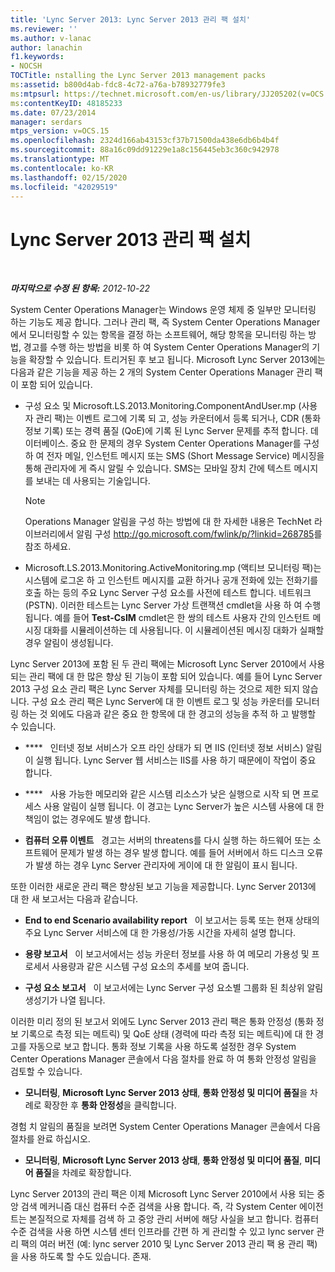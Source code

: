 ```yaml
---
title: 'Lync Server 2013: Lync Server 2013 관리 팩 설치'
ms.reviewer: ''
ms.author: v-lanac
author: lanachin
f1.keywords:
- NOCSH
TOCTitle: nstalling the Lync Server 2013 management packs
ms:assetid: b800d4ab-fdc8-4c72-a76a-b78932779fe3
ms:mtpsurl: https://technet.microsoft.com/en-us/library/JJ205202(v=OCS.15)
ms:contentKeyID: 48185233
ms.date: 07/23/2014
manager: serdars
mtps_version: v=OCS.15
ms.openlocfilehash: 2324d166ab43153cf37b71500da438e6db6b4b4f
ms.sourcegitcommit: 88a16c09dd91229e1a8c156445eb3c360c942978
ms.translationtype: MT
ms.contentlocale: ko-KR
ms.lasthandoff: 02/15/2020
ms.locfileid: "42029519"
---
```

<div data-xmlns="http://www.w3.org/1999/xhtml">

<div class="topic" data-xmlns="http://www.w3.org/1999/xhtml" data-msxsl="urn:schemas-microsoft-com:xslt" data-cs="http://msdn.microsoft.com/">

<div data-asp="http://msdn2.microsoft.com/asp">

# <a name="installing-the-lync-server-2013-management-packs"></a>Lync Server 2013 관리 팩 설치

</div>

<div id="mainSection">

<div id="mainBody">

<span> </span>

_**마지막으로 수정 된 항목:** 2012-10-22_

System Center Operations Manager는 Windows 운영 체제 중 일부만 모니터링 하는 기능도 제공 합니다. 그러나 관리 팩, 즉 System Center Operations Manager에서 모니터링할 수 있는 항목을 결정 하는 소프트웨어, 해당 항목을 모니터링 하는 방법, 경고를 수행 하는 방법을 비롯 하 여 System Center Operations Manager의 기능을 확장할 수 있습니다. 트리거된 후 보고 됩니다. Microsoft Lync Server 2013에는 다음과 같은 기능을 제공 하는 2 개의 System Center Operations Manager 관리 팩이 포함 되어 있습니다.

  - 구성 요소 및 Microsoft.LS.2013.Monitoring.ComponentAndUser.mp (사용자 관리 팩)는 이벤트 로그에 기록 되 고, 성능 카운터에서 등록 되거나, CDR (통화 정보 기록) 또는 경력 품질 (QoE)에 기록 된 Lync Server 문제를 추적 합니다. 데이터베이스. 중요 한 문제의 경우 System Center Operations Manager를 구성 하 여 전자 메일, 인스턴트 메시지 또는 SMS (Short Message Service) 메시징을 통해 관리자에 게 즉시 알릴 수 있습니다. SMS는 모바일 장치 간에 텍스트 메시지를 보내는 데 사용되는 기술입니다.
    
    <div>
    

    > [!NOTE]  
    > Operations Manager 알림을 구성 하는 방법에 대 한 자세한 내용은 TechNet 라이브러리에서 알림 구성 <A class=uri href="http://go.microsoft.com/fwlink/p/?linkid=268785">http://go.microsoft.com/fwlink/p/?linkid=268785</A>를 참조 하세요.

    
    </div>

  - Microsoft.LS.2013.Monitoring.ActiveMonitoring.mp (액티브 모니터링 팩)는 시스템에 로그온 하 고 인스턴트 메시지를 교환 하거나 공개 전화에 있는 전화기를 호출 하는 등의 주요 Lync Server 구성 요소를 사전에 테스트 합니다. 네트워크 (PSTN). 이러한 테스트는 Lync Server 가상 트랜잭션 cmdlet을 사용 하 여 수행 됩니다. 예를 들어 **Test-CsIM** cmdlet은 한 쌍의 테스트 사용자 간의 인스턴트 메시징 대화를 시뮬레이션하는 데 사용됩니다. 이 시뮬레이션된 메시징 대화가 실패할 경우 알림이 생성됩니다.

Lync Server 2013에 포함 된 두 관리 팩에는 Microsoft Lync Server 2010에서 사용 되는 관리 팩에 대 한 많은 향상 된 기능이 포함 되어 있습니다. 예를 들어 Lync Server 2013 구성 요소 관리 팩은 Lync Server 자체를 모니터링 하는 것으로 제한 되지 않습니다. 구성 요소 관리 팩은 Lync Server에 대 한 이벤트 로그 및 성능 카운터를 모니터링 하는 것 외에도 다음과 같은 중요 한 항목에 대 한 경고의 성능을 추적 하 고 발행할 수 있습니다.

  - ****   인터넷 정보 서비스가 오프 라인 상태가 되 면 IIS (인터넷 정보 서비스) 알림이 실행 됩니다. Lync Server 웹 서비스는 IIS를 사용 하기 때문에이 작업이 중요 합니다.

  - ****   사용 가능한 메모리와 같은 시스템 리소스가 낮은 실행으로 시작 되 면 프로세스 사용 알림이 실행 됩니다. 이 경고는 Lync Server가 높은 시스템 사용에 대 한 책임이 없는 경우에도 발생 합니다.

  - **컴퓨터 오류 이벤트**   경고는 서버의 threatens를 다시 실행 하는 하드웨어 또는 소프트웨어 문제가 발생 하는 경우 발생 합니다. 예를 들어 서버에서 하드 디스크 오류가 발생 하는 경우 Lync Server 관리자에 게이에 대 한 알림이 표시 됩니다.

또한 이러한 새로운 관리 팩은 향상된 보고 기능을 제공합니다. Lync Server 2013에 대 한 새 보고서는 다음과 같습니다.

  - **End to end Scenario availability report**   이 보고서는 등록 또는 현재 상태의 주요 Lync Server 서비스에 대 한 가용성/가동 시간을 자세히 설명 합니다.

  - **용량 보고서**   이 보고서에서는 성능 카운터 정보를 사용 하 여 메모리 가용성 및 프로세서 사용량과 같은 시스템 구성 요소의 추세를 보여 줍니다.

  - **구성 요소 보고서**   이 보고서에는 Lync Server 구성 요소별 그룹화 된 최상위 알림 생성기가 나열 됩니다.

이러한 미리 정의 된 보고서 외에도 Lync Server 2013 관리 팩은 통화 안정성 (통화 정보 기록으로 측정 되는 메트릭) 및 QoE 상태 (경력에 따라 측정 되는 메트릭)에 대 한 경고를 자동으로 보고 합니다. 통화 정보 기록을 사용 하도록 설정한 경우 System Center Operations Manager 콘솔에서 다음 절차를 완료 하 여 통화 안정성 알림을 검토할 수 있습니다.

  - **모니터링**, **Microsoft Lync Server 2013 상태**, **통화 안정성 및 미디어 품질**을 차례로 확장한 후 **통화 안정성**을 클릭합니다.

경험 치 알림의 품질을 보려면 System Center Operations Manager 콘솔에서 다음 절차를 완료 하십시오.

  - **모니터링**, **Microsoft Lync Server 2013 상태**, **통화 안정성 및 미디어 품질**, **미디어 품질**을 차례로 확장합니다.

Lync Server 2013의 관리 팩은 이제 Microsoft Lync Server 2010에서 사용 되는 중앙 검색 메커니즘 대신 컴퓨터 수준 검색을 사용 합니다. 즉, 각 System Center 에이전트는 본질적으로 자체를 검색 하 고 중앙 관리 서버에 해당 사실을 보고 합니다. 컴퓨터 수준 검색을 사용 하면 시스템 센터 인프라를 간편 하 게 관리할 수 있고 lync server 관리 팩의 여러 버전 (예: lync server 2010 및 Lync Server 2013 관리 팩 용 관리 팩)을 사용 하도록 할 수도 있습니다. 존재.

</div>

<span> </span>

</div>

</div>

</div>

